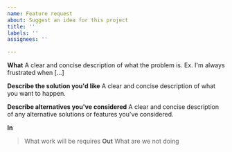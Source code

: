 ```yaml
---
name: Feature request
about: Suggest an idea for this project
title: ''
labels: ''
assignees: ''

---
```


**What**
A clear and concise description of what the problem is. Ex. I'm always frustrated when [...]

**Describe the solution you'd like**
A clear and concise description of what you want to happen.

**Describe alternatives you've considered**
A clear and concise description of any alternative solutions or features you've considered.

**In**
> What work will be requires
**Out**
> What are we not doing
